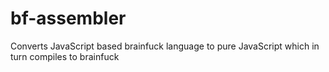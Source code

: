 # bf-assembler

Converts JavaScript based brainfuck language to pure JavaScript which in turn compiles to brainfuck
